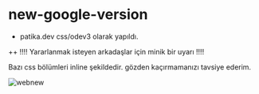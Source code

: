 # new-google-version

- patika.dev css/odev3 olarak yapıldı.

++ !!!! Yararlanmak isteyen arkadaşlar için minik bir uyarı !!!! 

Bazı css bölümleri inline şekildedir. gözden kaçırmamanızı tavsiye ederim. 

![webnew](https://user-images.githubusercontent.com/96173187/159216088-0f720dbd-0046-41e1-8194-96a68669509c.png)
